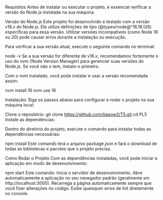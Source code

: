 Requisitos
Antes de instalar ou executar o projeto, é essencial verificar a versão do Node.js instalada na sua máquina.

Versão do Node.js
Este projeto foi desenvolvido e testado com a versão v16.x do Node.js. Ele utiliza definições de tipo (@types/node@^16.18.126) específicas para essa versão. Utilizar versões incompatíveis (como Node 18 ou 20) pode causar erros durante a instalação ou execução.

Para verificar a sua versão atual, execute o seguinte comando no terminal:

node -v
Se a sua versão for diferente de v16.x, recomendamos fortemente o uso do nvm (Node Version Manager) para gerenciar suas versões do Node.js. Se você não o tem, instale-o primeiro.

Com o nvm instalado, você pode instalar e usar a versão recomendada assim:

nvm install 16
nvm use 16

Instalação:
Siga os passos abaixo para configurar e rodar o projeto na sua máquina local:

Clone o repositório:
git clone https://github.com/tiagow2/T5.git
cd PL5
Instale as dependências:

Dentro do diretório do projeto, execute o comando para instalar todas as dependências necessárias:

npm install
Este comando lerá o arquivo package.json e fará o download de todas as bibliotecas e pacotes que o projeto precisa.

Como Rodar o Projeto
Com as dependências instaladas, você pode iniciar a aplicação em modo de desenvolvimento:

npm start
Este comando:
Inicia o servidor de desenvolvimento.
Abre automaticamente a aplicação no seu navegador padrão (geralmente em http://localhost:3000).
Recarrega a página automaticamente sempre que você fizer alterações no código.
Exibe quaisquer erros de lint diretamente no console.
